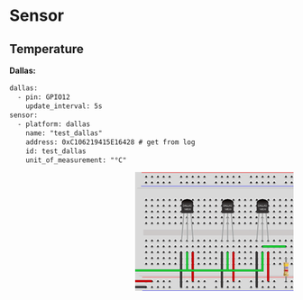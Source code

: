 # Sensor

## Temperature

**Dallas:**
```
dallas: 
  - pin: GPIO12
    update_interval: 5s
sensor:    
  - platform: dallas 
    name: "test_dallas"
    address: 0xC106219415E16428 # get from log
    id: test_dallas
    unit_of_measurement: "°C" 
```
<img align="right" src="https://github.com/peca2345/ESPHome-code-examples/blob/main/images/dallas.png?raw=true">
